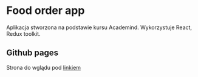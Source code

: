 # Food order app

Aplikacja stworzona na podstawie kursu Academind.
Wykorzystuje React, Redux toolkit.

## Github pages

Strona do wglądu pod [linkiem](https://google.com)
